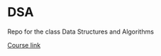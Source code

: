 # DSA
Repo for the class Data Structures and Algorithms

[Course link](https://olindsa2024.github.io/)
